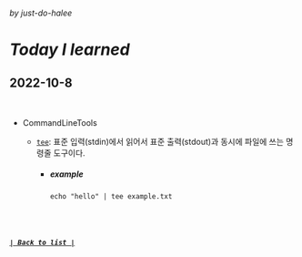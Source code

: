###### _by just-do-halee_

# _Today I learned_

## 2022-10-8

<br>

- CommandLineTools

  - [`tee`](https://www.lesstif.com/lpt/linux-tee-89556049.html): 표준 입력(stdin)에서 읽어서 표준 출력(stdout)과 동시에 파일에 쓰는 명령줄 도구이다.

    - ##### example
    
        ```shell
        echo "hello" | tee example.txt
        ```

<br><br>

##### **_[`| Back to list |`](../../README.md)_**
